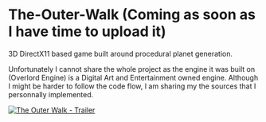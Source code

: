 # The-Outer-Walk (Coming as soon as I have time to upload it)
3D DirectX11 based game built around procedural planet generation.

Unfortunately I cannot share the whole project as the engine it was built on (Overlord Engine) is a Digital Art and Entertainment owned engine.
Although I might be harder to follow the code flow, I am sharing my the sources that I personnally implemented.

[![The Outer Walk - Trailer](https://yt-embed.herokuapp.com/embed?v=TT7pnFtVSV8)](https://www.youtube.com/watch?v=TT7pnFtVSV8)
